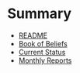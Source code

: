# Summary

* [README](README.md)
* [Book of Beliefs](chapter1.md)
* [Current Status](current-status.md)
* [Monthly Reports](monthly-reports.md)

